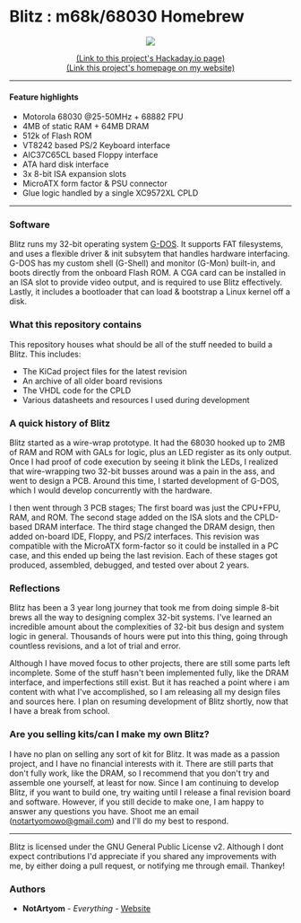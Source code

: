# Blitz : m68k/68030 Homebrew

<p align="center">
    <img src="https://i.imgur.com/4tw3nfW.jpg"></img>
</p>

<p align="center">
    <a href="https://hackaday.io/project/166534-blitz-32bit-68030-homebrew-with-an-isa-bus">(Link to this project's Hackaday.io page)</a>
    <br>
    <a href="https://blog.notartyoms-box.net/blitz">(Link this project's homepage on my website)</a>
</p>

-------------------------

#### Feature highlights
 * Motorola 68030 @25-50MHz + 68882 FPU
 * 4MB of static RAM + 64MB DRAM
 * 512k of Flash ROM
 * VT8242 based PS/2 Keyboard interface
 * AIC37C65CL based Floppy interface
 * ATA hard disk interface
 * 3x 8-bit ISA expansion slots
 * MicroATX form factor & PSU connector
 * Glue logic handled by a single XC9572XL CPLD

-------------------------

### Software

Blitz runs my 32-bit operating system [G-DOS](https://github.com/ProbablyNotArtyom/G-DOS).
It supports FAT filesystems, and uses a flexible driver & init subsytem that handles hardware interfacing.
G-DOS has my custom shell (G-Shell) and monitor (G-Mon) built-in, and boots directly from the onboard Flash ROM.
A CGA card can be installed in an ISA slot to provide video output, and is required to use Blitz effectively.
Lastly, it includes a bootloader that can load & bootstrap a Linux kernel off a disk.

### What this repository contains

This repository houses what should be all of the stuff needed to build a Blitz.
This includes:
 * The KiCad project files for the latest revision
 * An archive of all older board revisions
 * The VHDL code for the CPLD
 * Various datasheets and resources I used during development

### A quick history of Blitz

Blitz started as a wire-wrap prototype.
It had the 68030 hooked up to 2MB of RAM and ROM with GALs for logic, plus an LED register as its only output.
Once I had proof of code execution by seeing it blink the LEDs, I realized that wire-wrapping two 32-bit busses around was a pain in the ass, and went to design a PCB.
Around this time, I started development of G-DOS, which I would develop concurrently with the hardware.

I then went through 3 PCB stages; The first board was just the CPU+FPU, RAM, and ROM.
The second stage added on the ISA slots and the CPLD-based DRAM interface.
The third stage changed the DRAM design, then added on-board IDE, Floppy, and PS/2 interfaces.
This revision was compatible with the MicroATX form-factor so it could be installed in a PC case, and this ended up being the last revision.
Each of these stages got produced, assembled, debugged, and tested over about 2 years.

### Reflections

Blitz has been a 3 year long journey that took me from doing simple 8-bit brews all the way to designing
complex 32-bit systems.
I've learned an incredible amount about the complexities of 32-bit bus design and system logic in general.
Thousands of hours were put into this thing, going through countless revisions, and a lot of trial and error.

Although I have moved focus to other projects, there are still some parts left incomplete.
Some of the stuff hasn't been implemented fully, like the DRAM interface, and imperfections still exist.
But it has reached a point where i am content with what I've accomplished, so I am releasing all my design files and sources here.
I plan on resuming development of Blitz shortly, now that I have a break from school.

### Are you selling kits/can I make my own Blitz?

I have no plan on selling any sort of kit for Blitz.
It was made as a passion project, and I have no financial interests with it.
There are still parts that don't fully work, like the DRAM, so I recommend that you don't try and assemble one yourself, at least for now.
Since I am continuing to develop Blitz, if you want to build one, try waiting until I release a final revision board and software.
However, if you still decide to make one, I am happy to answer any questions you have.
Shoot me an email (notartyomowo@gmail.com) and I'll do my best to respond.

---------------------------
 
Blitz is licensed under the GNU General Public License v2.
Although I dont expect contributions I'd appreciate if you shared any improvements with me, by either doing a pull request, or notifying me through email. Thankey!


### Authors

* **NotArtyom** - *Everything* - [Website](http://notartyoms-box.com)
